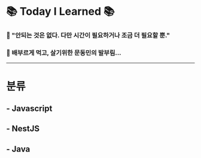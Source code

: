 # 📚 Today I Learned 📚

### 📌 "안되는 것은 없다. 다만 시간이 필요하거나 조금 더 필요할 뿐."

### 📌 배부르게 먹고, 살기위한 문동민의 발부림...

---

# 분류

## - Javascript

## - NestJS

## - Java

